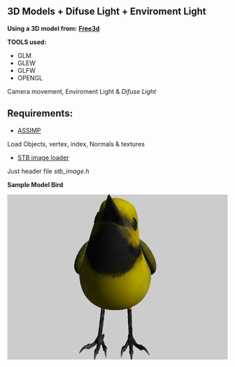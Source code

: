 ## 3D Models + Difuse Light + Enviroment Light

**Using a 3D model from:**
[**Free3d**](https://free3d.com/)

**TOOLS used:**

* GLM
* GLEW
* GLFW
* OPENGL

Camera movement, Enviroment Light & *Difuse Light*

## Requirements:
* [ASSIMP](http://www.assimp.org/)

Load Objects, vertex, index, Normals & textures

* [STB image loader](https://github.com/nothings/stb)

Just header file *stb_image.h*

**Sample Model Bird**

![alt text](https://raw.githubusercontent.com/erickTornero/Computer-Graphics/master/WorkWithModels/sample.png)

